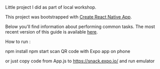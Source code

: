 Little project I did as part of local workshop.

This project was bootstrapped with [Create React Native App](https://github.com/react-community/create-react-native-app).

Below you'll find information about performing common tasks. The most recent version of this guide is available [here](https://github.com/react-community/create-react-native-app/blob/master/react-native-scripts/template/README.md).

How to run :

npm install
npm start
scan QR code with Expo app on phone

or just copy code from App.js to https://snack.expo.io/ and run emulator
